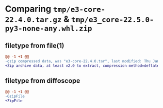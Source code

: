 # Comparing `tmp/e3-core-22.4.0.tar.gz` & `tmp/e3_core-22.5.0-py3-none-any.whl.zip`

## filetype from file(1)

```diff
@@ -1 +1 @@
-gzip compressed data, was "e3-core-22.4.0.tar", last modified: Thu Jan 18 16:22:52 2024, max compression
+Zip archive data, at least v2.0 to extract, compression method=deflate
```

## filetype from diffoscope

```diff
@@ -1 +1 @@
-GzipFile
+ZipFile
```


